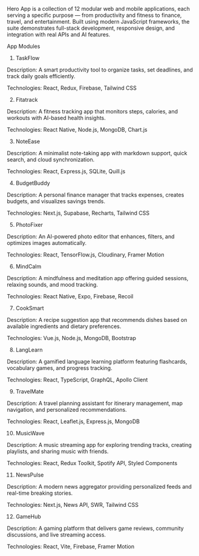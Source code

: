 Hero App is a collection of 12 modular web and mobile applications, each serving a specific purpose — from productivity and fitness to finance, travel, and entertainment.
Built using modern JavaScript frameworks, the suite demonstrates full-stack development, responsive design, and integration with real APIs and AI features.

App Modules
1. TaskFlow

Description: A smart productivity tool to organize tasks, set deadlines, and track daily goals efficiently.

Technologies: React, Redux, Firebase, Tailwind CSS

2. Fitatrack

Description: A fitness tracking app that monitors steps, calories, and workouts with AI-based health insights.

Technologies: React Native, Node.js, MongoDB, Chart.js

3. NoteEase

Description: A minimalist note-taking app with markdown support, quick search, and cloud synchronization.

Technologies: React, Express.js, SQLite, Quill.js

4. BudgetBuddy

Description: A personal finance manager that tracks expenses, creates budgets, and visualizes savings trends.

Technologies: Next.js, Supabase, Recharts, Tailwind CSS

5. PhotoFixer

Description: An AI-powered photo editor that enhances, filters, and optimizes images automatically.

Technologies: React, TensorFlow.js, Cloudinary, Framer Motion

6. MindCalm

Description: A mindfulness and meditation app offering guided sessions, relaxing sounds, and mood tracking.

Technologies: React Native, Expo, Firebase, Recoil

7. CookSmart

Description: A recipe suggestion app that recommends dishes based on available ingredients and dietary preferences.

Technologies: Vue.js, Node.js, MongoDB, Bootstrap

8. LangLearn

Description: A gamified language learning platform featuring flashcards, vocabulary games, and progress tracking.

Technologies: React, TypeScript, GraphQL, Apollo Client

9. TravelMate

Description: A travel planning assistant for itinerary management, map navigation, and personalized recommendations.

Technologies: React, Leaflet.js, Express.js, MongoDB

10. MusicWave

Description: A music streaming app for exploring trending tracks, creating playlists, and sharing music with friends.

Technologies: React, Redux Toolkit, Spotify API, Styled Components

11. NewsPulse

Description: A modern news aggregator providing personalized feeds and real-time breaking stories.

Technologies: Next.js, News API, SWR, Tailwind CSS

12. GameHub

Description: A gaming platform that delivers game reviews, community discussions, and live streaming access.

Technologies: React, Vite, Firebase, Framer Motion